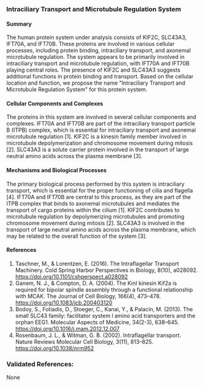 ### Intraciliary Transport and Microtubule Regulation System

#### Summary

The human protein system under analysis consists of KIF2C, SLC43A3, IFT70A, and IFT70B. These proteins are involved in various cellular processes, including protein binding, intraciliary transport, and axonemal microtubule regulation. The system appears to be primarily involved in intraciliary transport and microtubule regulation, with IFT70A and IFT70B playing central roles. The presence of KIF2C and SLC43A3 suggests additional functions in protein binding and transport. Based on the cellular location and function, we propose the name "Intraciliary Transport and Microtubule Regulation System" for this protein system.

#### Cellular Components and Complexes

The proteins in this system are involved in several cellular components and complexes. IFT70A and IFT70B are part of the intraciliary transport particle B (ITPB) complex, which is essential for intraciliary transport and axonemal microtubule regulation [1]. KIF2C is a kinesin family member involved in microtubule depolymerization and chromosome movement during mitosis [2]. SLC43A3 is a solute carrier protein involved in the transport of large neutral amino acids across the plasma membrane [3].

#### Mechanisms and Biological Processes

The primary biological process performed by this system is intraciliary transport, which is essential for the proper functioning of cilia and flagella [4]. IFT70A and IFT70B are central to this process, as they are part of the ITPB complex that binds to axonemal microtubules and mediates the transport of cargo proteins within the cilium [1]. KIF2C contributes to microtubule regulation by depolymerizing microtubules and promoting chromosome movement during mitosis [2]. SLC43A3 is involved in the transport of large neutral amino acids across the plasma membrane, which may be related to the overall function of the system [3].

#### References

1. Taschner, M., & Lorentzen, E. (2016). The Intraflagellar Transport Machinery. Cold Spring Harbor Perspectives in Biology, 8(10), a028092. https://doi.org/10.1101/cshperspect.a028092
2. Ganem, N. J., & Compton, D. A. (2004). The KinI kinesin Kif2a is required for bipolar spindle assembly through a functional relationship with MCAK. The Journal of Cell Biology, 166(4), 473–478. https://doi.org/10.1083/jcb.200403120
3. Bodoy, S., Fotiadis, D., Stoeger, C., Kanai, Y., & Palacín, M. (2013). The small SLC43 family: facilitator system l amino acid transporters and the orphan EEG1. Molecular Aspects of Medicine, 34(2-3), 638–645. https://doi.org/10.1016/j.mam.2012.12.007
4. Rosenbaum, J. L., & Witman, G. B. (2002). Intraflagellar transport. Nature Reviews Molecular Cell Biology, 3(11), 813–825. https://doi.org/10.1038/nrm952

### Validated References: 

None



